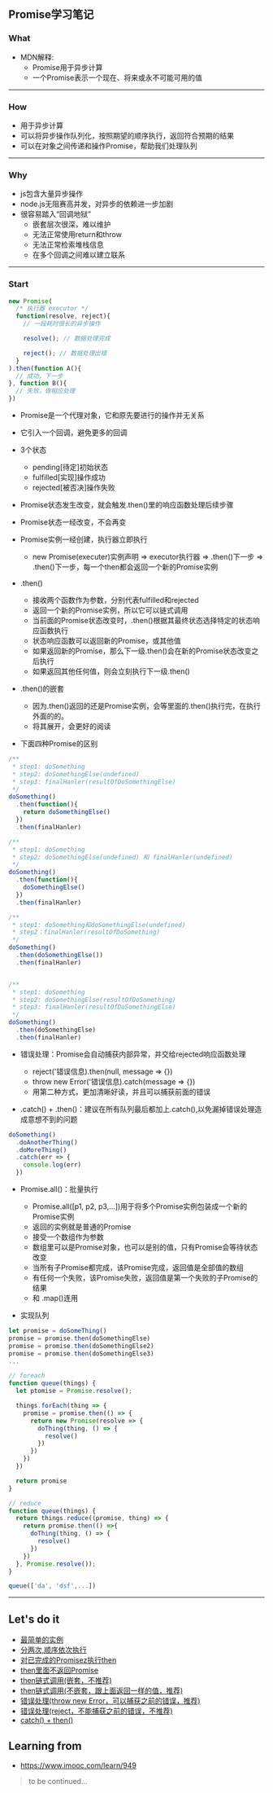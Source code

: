 
## Promise学习笔记

### What
- MDN解释:
  - Promise用于异步计算
  - 一个Promise表示一个现在、将来或永不可能可用的值
---
### How
- 用于异步计算
- 可以将异步操作队列化，按照期望的顺序执行，返回符合预期的结果
- 可以在对象之间传递和操作Promise，帮助我们处理队列
---
### Why
- js包含大量异步操作
- node.js无阻赛高并发，对异步的依赖进一步加剧
- 很容易踏入“回调地狱”
  - 嵌套层次很深，难以维护
  - 无法正常使用return和throw
  - 无法正常检索堆栈信息
  - 在多个回调之间难以建立联系
---
### Start
```js
new Promise(
  /* 执行器 executor */
  function(resolve, reject){
    // 一段耗时很长的异步操作

    resolve(); // 数据处理完成

    reject(); // 数据处理出错
  }
).then(function A(){
  // 成功，下一步
}, function B(){
  // 失败，做相应处理
})
```


- Promise是一个代理对象，它和原先要进行的操作并无关系
- 它引入一个回调，避免更多的回调
- 3个状态
  - pending[待定]初始状态
  - fulfilled[实现]操作成功
  - rejected[被否决]操作失败
- Promise状态发生改变，就会触发.then()里的响应函数处理后续步骤
- Promise状态一经改变，不会再变
- Promise实例一经创建，执行器立即执行
  - new Promise(executer)实例声明 => executor执行器 => .then()下一步 => .then()下一步，每一个then都会返回一个新的Promise实例

- .then()
  - 接收两个函数作为参数，分别代表fulfilled和rejected
  - 返回一个新的Promise实例，所以它可以链式调用
  - 当前面的Promise状态改变时，.then()根据其最终状态选择特定的状态响应函数执行
  - 状态响应函数可以返回新的Promise，或其他值
  - 如果返回新的Promise，那么下一级.then()会在新的Promise状态改变之后执行
  - 如果返回其他任何值，则会立刻执行下一级.then()
- .then()的嵌套
  - 因为.then()返回的还是Promise实例，会等里面的.then()执行完，在执行外面的的。
  - 将其展开，会更好的阅读

- 下面四种Promise的区别
```js
/**
 * step1: doSomething
 * step2: doSomethingElse(undefined)
 * step3: finalHanler(resultOfDoSomethingElse)
 */
doSomething()
  .then(function(){
    return doSomethingElse()
  })
  .then(finalHanler)

/**
 * step1: doSomething
 * step2: doSomethingElse(undefined) 和 finalHanler(undefined)
 */
doSomething()
  .then(function(){
    doSomethingElse()
  })
  .then(finalHanler)

/**
 * step1: doSomething和doSomethingElse(undefined)
 * step2：finalHanler(resultOfDoSomething)
 */
doSomething()
  .then(doSomethingElse())
  .then(finalHanler)


/**
 * step1: doSomething
 * step2: doSomethingElse(resultOfDoSomething)
 * step3: finalHanler(resultOfDoSomethingElse)
 */
doSomething()
  .then(doSomethingElse)
  .then(finalHanler)

```

- 错误处理：Promise会自动捕获内部异常，并交给rejected响应函数处理
  - reject('错误信息).then(null, message => {})
  - throw new Error('错误信息).catch(message => {})
  - 用第二种方式，更加清晰好读，并且可以捕获前面的错误


- .catch() + .then()：建议在所有队列最后都加上.catch(),以免漏掉错误处理造成意想不到的问题
```js
doSomething()
  .doAnotherThing()
  .doMoreThing()
  .catch(err => {
    console.log(err)
  })
```

- Promise.all()：批量执行
  - Promise.all([p1, p2, p3,...])用于将多个Promise实例包装成一个新的Promise实例
  - 返回的实例就是普通的Promise
  - 接受一个数组作为参数
  - 数组里可以是Promise对象，也可以是别的值，只有Promise会等待状态改变
  - 当所有子Promise都完成，该Promise完成，返回值是全部值的数组
  - 有任何一个失败，该Promise失败，返回值是第一个失败的子Promise的结果
  - 和 .map()连用

- 实现队列
```js
let promise = doSomeThing()
promise = promise.then(doSomethingElse)
promise = promise.then(doSomethingElse2)
promise = promise.then(doSomethingElse3)
...

// foreach
function queue(things) {
  let ptomise = Promise.resolve();

  things.forEach(thing => {
    promise = promise.then(() => {
      return new Promise(resolve => {
        doThing(thing, () => {
          resolve()
        })
      })
    })
  })

  return promise
}

// reduce
function queue(things) {
  return things.reduce((promise, thing) => {
    return promise.then(() =>{
      doThing(thing, () => {
        resolve()
      })
    })
  }, Promise.resolve());
}

queue(['da', 'dsf',...])

```
---
## Let's do it
- [最简单的实例](./example/1/index.js)
- [分两次,顺序依次执行](./example/2/index.js)
- [对已完成的Promisez执行then](./example/3/index.js)
- [then里面不返回Promise](./example/4/index.js)
- [then链式调用(嵌套，不推荐)](./example/6/index.js)
- [then链式调用(不嵌套，跟上面返回一样的值，推荐)](./example/6/index2.js)
- [错误处理(throw new Error，可以捕获之前的错误，推荐)](./example/7/index.js)
- [错误处理(reject，不能捕获之前的错误，不推荐)](./example/7/index2.js)
- [catch() + then()](./example/8/index.js)


## Learning from
  - https://www.imooc.com/learn/949
>  to be continued...